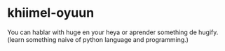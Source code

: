 # khiimel-oyuun
You can hablar with huge en your heya or aprender something de hugify.
(learn something naive of python language and programming.)

